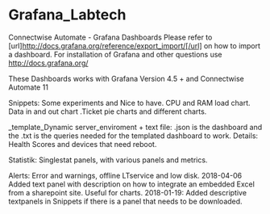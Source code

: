 # Grafana_Labtech
Connectwise Automate - Grafana Dashboards
Please refer to [url]http://docs.grafana.org/reference/export_import/[/url] on how to import a dashboard.
For installation of Grafana and other questions use http://docs.grafana.org/

These Dashboards works with Grafana Version 4.5 + and Connectwise Automate 11


Snippets: Some experiments and Nice to have. 
CPU and RAM load chart. Data in and out chart .Ticket pie charts and different charts.

_template_Dynamic server_enviroment + text file:
.json is the dashboard and the .txt is the queries needed for the templated dashboard to work.
Details: Health Scores and devices that need reboot.

Statistik: Singlestat panels, with various panels and metrics. 

Alerts: Error and warnings, offline LTservice and low disk.
2018-04-06
Added text panel with description on how to integrate an embedded Excel from a sharepoint site.
Useful for charts. 
2018-01-19:
Added descriptive textpanels in Snippets if there is a panel that needs to be downloaded.
